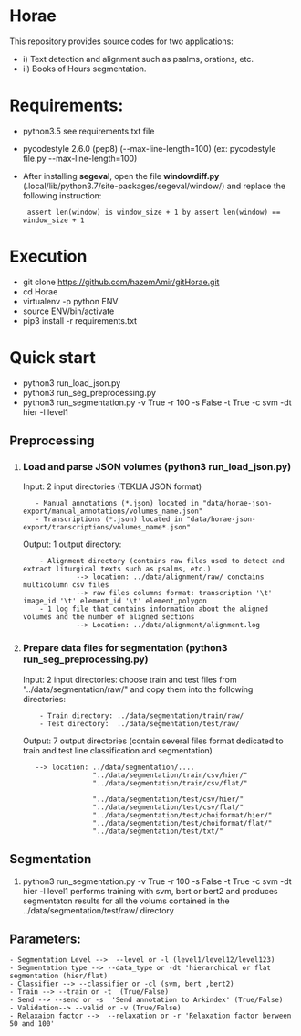 # Horae
This repository provides source codes for two applications: 
  - i)  Text detection and alignment such as psalms, orations, etc.
  - ii) Books of Hours segmentation.
# Requirements:
- python3.5
  see requirements.txt file
- pycodestyle 2.6.0 (pep8) (--max-line-length=100) 
  (ex: pycodestyle file.py --max-line-length=100)
- After installing **segeval**, open the file **windowdiff.py** (.local/lib/python3.7/site-packages/segeval/window/) and replace the following instruction:
       
       assert len(window) is window_size + 1 by assert len(window) == window_size + 1   
  
# Execution
- git clone https://github.com/hazemAmir/gitHorae.git
- cd Horae
- virtualenv -p python ENV
- source ENV/bin/activate 
- pip3 install -r requirements.txt

# Quick start
- python3 run_load_json.py
- python3 run_seg_preprocessing.py
- python3 run_segmentation.py -v True -r 100 -s False -t True -c svm -dt hier -l level1 

## Preprocessing
   1) ### Load and parse JSON volumes (python3 run_load_json.py)
       
       Input: 2 input directories (TEKLIA JSON format) 
      
             - Manual annotations (*.json) located in "data/horae-json-export/manual_annotations/volumes_name.json" 
             - Transcriptions (*.json) located in "data/horae-json-export/transcriptions/volumes_name*.json"         
  
       Output:  1 output directory:
       
              - Alignment directory (contains raw files used to detect and extract liturgical texts such as psalms, etc.)
                       --> location: ../data/alignment/raw/ conctains multicolumn csv files
                       --> raw files columns format: transcription '\t' image_id '\t' element_id '\t' element_polygon
              - 1 log file that contains information about the aligned volumes and the number of aligned sections
                       --> Location: ../data/alignment/alignment.log
              
   2) ### Prepare data files for segmentation (python3 run_seg_preprocessing.py)   
      
      Input: 2 input directories: choose train and test files from "../data/segmentation/raw/" and copy them into the following directories:  
              
              - Train directory: ../data/segmentation/train/raw/
              - Test directory:  ../data/segmentation/test/raw/
      
      Output: 7 output directories (contain several files format dedicated to train and test line classification and segmentation)
         
             --> location: ../data/segmentation/....
                           "../data/segmentation/train/csv/hier/"
                           "../data/segmentation/train/csv/flat/"
                           
                           "../data/segmentation/test/csv/hier/"
                           "../data/segmentation/test/csv/flat/"
                           "../data/segmentation/test/choiformat/hier/"
                           "../data/segmentation/test/choiformat/flat/"
                           "../data/segmentation/test/txt/"
## Segmentation
 1) python3 run_segmentation.py -v True -r 100 -s False -t True -c svm -dt hier -l level1
    performs training with svm, bert or bert2 and produces segmentaton results for all the volums contained in the ../data/segmentation/test/raw/ directory
   
   ## Parameters:
   
    - Segmentation Level -->  --level or -l (level1/level12/level123)
    - Segmentation type --> --data_type or -dt 'hierarchical or flat segmentation (hier/flat)
    - Classifier --> --classifier or -cl (svm, bert ,bert2)
    - Train --> --train or -t  (True/False)
    - Send --> --send or -s  'Send annotation to Arkindex' (True/False)
    - Validation--> --valid or -v (True/False)
    - Relaxaion factor -->  --relaxation or -r 'Relaxation factor berween 50 and 100'
